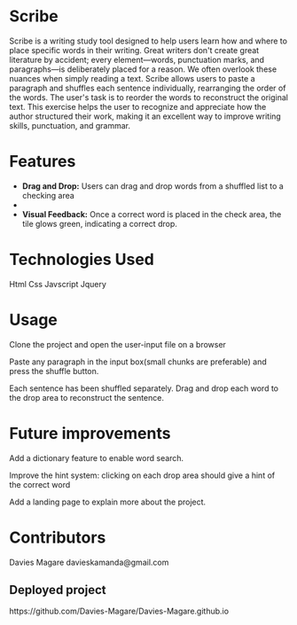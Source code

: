 <html>
<h1>Scribe</h1>
<p>Scribe is a writing study tool designed to help users learn how and where to
place specific words in their writing. Great writers don't create great literature
by accident; every element—words, punctuation marks, and paragraphs—is
deliberately placed for a reason. We often overlook these nuances when simply reading a
text.  Scribe allows users to paste a paragraph and shuffles each sentence
individually, rearranging the order of the words. The user's task is to reorder the words to
reconstruct the original text. This exercise helps the user to recognize and appreciate
how the author structured their work, making it an excellent way to improve
writing skills, punctuation, and grammar.</p>
<h1>Features</h1>
<ul>
  <li><b>Drag and Drop:</b> Users can drag and drop words from a shuffled list to a checking area<li>
  <li><b>Visual Feedback:</b> Once a correct word is placed in the check area, the tile glows green, indicating a correct drop.</li>
</ul>
<h1>Technologies Used</h1>
<p>Html Css Javscript Jquery</p>
<h1>Usage</h1>
<p>Clone the project and open the user-input file on a browser</p>
<p>Paste any paragraph in the input box(small chunks are preferable) and press the shuffle button.</p>
<p>Each sentence has been shuffled separately. Drag and drop each word to the drop area to reconstruct the sentence.</p>
<h1>Future improvements</h1>
<p>Add a dictionary feature to enable word search.</p>
<p>Improve the hint system: clicking on each drop area should give a hint of the correct word</p>
<p>Add a landing page to explain more about the project.</p>
<h1>Contributors</h1>
<p>Davies Magare davieskamanda@gmail.com</p>
<h2>Deployed project</h2>
<p>https://github.com/Davies-Magare/Davies-Magare.github.io</p>

